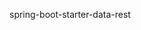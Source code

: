
spring-boot-starter-data-rest

<!-- Pour remplacer swagger /hal-browser
		http://localhost:8088/
		or
		http://localhost:8088/browser/index.html#/api
		or
		http://localhost:8088/api/
		or
		http://localhost:8088/api/browser/index.html#/api
		-->
